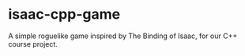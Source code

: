 # isaac-cpp-game
A simple roguelike game inspired by The Binding of Isaac, for our C++ course project.
